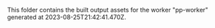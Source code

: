 This folder contains the built output assets for the worker "pp-worker" generated at 2023-08-25T21:42:41.470Z.